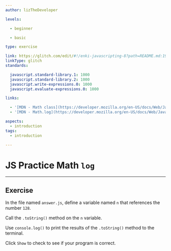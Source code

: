 ```yaml
---
author: lizTheDeveloper

levels:

  - beginner

  - basic

type: exercise

link: https://glitch.com/edit/#!/enki-javascripting-8?path=README.md:19:56
linkType: glitch
standards:

  javascript.standard-library.1: 1000
  javascript.standard-library.2: 1000
  javascript.write-expressions.0: 1000
  javascript.evaluate-expressions.0: 1000

links:

  - '[MDN - Math class](https://developer.mozilla.org/en-US/docs/Web/JavaScript/Reference/Global_Objects/Math)'
  - '[MDN - Math.log](https://developer.mozilla.org/en-US/docs/Web/JavaScript/Reference/Global_Objects/Math/log)'

aspects:
  - introduction
tags:
  - introduction

---
```


# JS Practice Math `log`

---
## Exercise

In the file named `answer.js`, define a variable named `n` that references the number `128`.

Call the `.toString()` method on the `n` variable.

Use `console.log()` to print the results of the `.toString()` method to the terminal.

Click `Show` to check to see if your program is correct.
